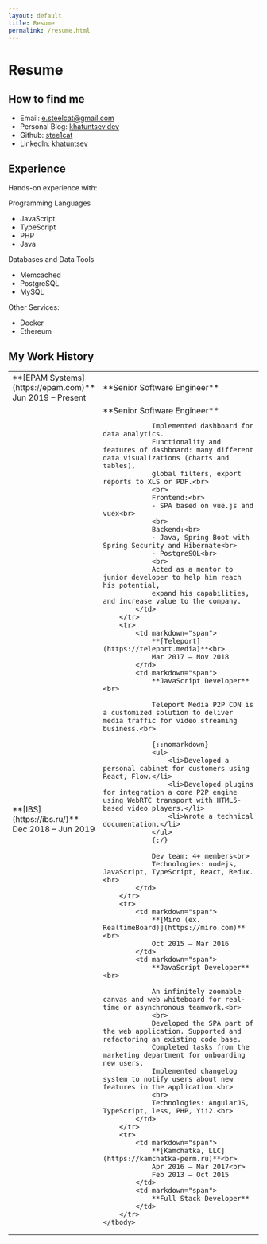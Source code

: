 ```yaml
---
layout: default
title: Resume
permalink: /resume.html
---
```


# Resume

## How to find me

* Email: [e.steelcat@gmail.com](mailto:e.steelcat@gmail.com)
* Personal Blog: [khatuntsev.dev](https://khatuntsev.dev)
* Github: [stee1cat](https://www.github.com/stee1cat)
* LinkedIn: [khatuntsev](https://linkedin.com/in/khatuntsev)

## Experience

Hands-on experience with:

Programming Languages

- JavaScript
- TypeScript
- PHP
- Java

Databases and Data Tools

- Memcached
- PostgreSQL
- MySQL

Other Services:

- Docker
- Ethereum

## My Work History

<table class="work-history">
    <colgroup>
        <col width="30%" />
        <col width="70%" />
    </colgroup>
    <tbody>
        <tr>
            <td markdown="span">
                **[EPAM Systems](https://epam.com)**<br>
                Jun 2019 – Present
            </td>
            <td markdown="span">
                **Senior Software Engineer**
            </td>
        </tr>
        <tr>
            <td markdown="span">
                **[IBS](https://ibs.ru/)**<br>
                Dec 2018 – Jun 2019
            </td>
            <td markdown="span">
                **Senior Software Engineer**<br>
                
                Implemented dashboard for data analytics.
                Functionality and features of dashboard: many different data visualizations (charts and tables),
                global filters, export reports to XLS or PDF.<br>
                <br>
                Frontend:<br>
                - SPA based on vue.js and vuex<br>
                <br>
                Backend:<br>
                - Java, Spring Boot with Spring Security and Hibernate<br>
                - PostgreSQL<br>
                <br>
                Acted as a mentor to junior developer to help him reach his potential,
                expand his capabilities, and increase value to the company.
            </td>
        </tr>
        <tr>
            <td markdown="span">
                **[Teleport](https://teleport.media)**<br>
                Mar 2017 – Nov 2018
            </td>
            <td markdown="span">
                **JavaScript Developer**<br>
                
                Teleport Media P2P CDN is a customized solution to deliver media traffic for video streaming business.<br>
                
                {::nomarkdown}
                <ul>
                    <li>Developed a personal cabinet for customers using React, Flow.</li>
                    <li>Developed plugins for integration a core P2P engine using WebRTC transport with HTML5-based video players.</li>
                    <li>Wrote a technical documentation.</li>
                </ul>
                {:/}
              
                Dev team: 4+ members<br>
                Technologies: nodejs, JavaScript, TypeScript, React, Redux.<br>
            </td>
        </tr>
        <tr>
            <td markdown="span">
                **[Miro (ex. RealtimeBoard)](https://miro.com)**<br>
                Oct 2015 – Mar 2016
            </td>
            <td markdown="span">
                **JavaScript Developer**<br>
                
                An infinitely zoomable canvas and web whiteboard for real-time or asynchronous teamwork.<br>
                <br>
                Developed the SPA part of the web application. Supported and refactoring an existing code base.
                Completed tasks from the marketing department for onboarding new users.
                Implemented changelog system to notify users about new features in the application.<br>
                <br>
                Technologies: AngularJS, TypeScript, less, PHP, Yii2.<br>
            </td>
        </tr>
        <tr>
            <td markdown="span">
                **[Kamchatka, LLC](https://kamchatka-perm.ru)**<br>
                Apr 2016 – Mar 2017<br>
                Feb 2013 – Oct 2015
            </td>
            <td markdown="span">
                **Full Stack Developer**
            </td>
        </tr>
    </tbody>
</table>
